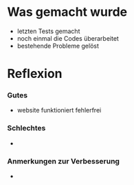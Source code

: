 # Was gemacht wurde
- letzten Tests gemacht
- noch einmal die Codes überarbeitet
- bestehende Probleme gelöst
# Reflexion
### Gutes
- website funktioniert fehlerfrei
### Schlechtes
- 
### Anmerkungen zur Verbesserung
- 
